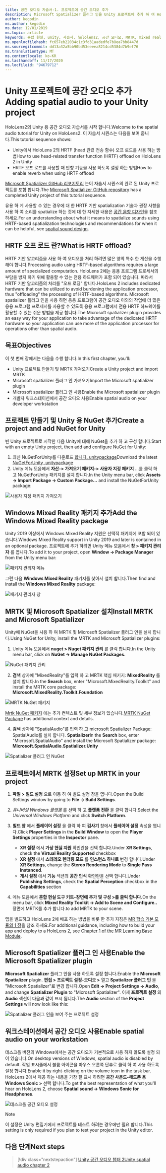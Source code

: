 ```yaml
---
title: 공간 오디오 자습서-1. 프로젝트에 공간 오디오 추가
description: Microsoft Spatializer 플러그 인을 Unity 프로젝트에 추가 하 여 HoloLens 2 HRTF 하드웨어 오프 로드에 액세스 합니다.
author: kegodin
ms.author: kegodin
ms.date: 12/01/2019
ms.topic: article
keywords: 혼합 현실, unity, 자습서, hololens2, 공간 오디오, MRTK, mixed reality toolkit, UWP, Windows 10, HRTF, head 관련 전송 함수, 반향, Microsoft Spatializer
ms.openlocfilehash: fc657eb22034c1c3fd31aadedfe7b8ea7bb8447d
ms.sourcegitcommit: dd13a32a5bb90bd53eeeea8214cd5384d7b9ef76
ms.translationtype: MT
ms.contentlocale: ko-KR
ms.lasthandoff: 11/17/2020
ms.locfileid: "94679712"
---
```

# <a name="adding-spatial-audio-to-your-unity-project"></a><span data-ttu-id="32cc4-105">Unity 프로젝트에 공간 오디오 추가</span><span class="sxs-lookup"><span data-stu-id="32cc4-105">Adding spatial audio to your Unity project</span></span>

<span data-ttu-id="32cc4-106">HoloLens2의 Unity 용 공간 오디오 자습서를 시작 합니다.</span><span class="sxs-lookup"><span data-stu-id="32cc4-106">Welcome to the spatial audio tutorial for Unity on HoloLens2.</span></span> <span data-ttu-id="32cc4-107">이 자습서 시퀀스는 다음을 보여 줍니다.</span><span class="sxs-lookup"><span data-stu-id="32cc4-107">This tutorial sequence shows:</span></span>
* <span data-ttu-id="32cc4-108">Unity에서 HoloLens 2의 HRTF (head 관련 전송 함수) 오프 로드를 사용 하는 방법</span><span class="sxs-lookup"><span data-stu-id="32cc4-108">How to use head-related transfer function (HRTF) offload on HoloLens 2 in Unity</span></span>
* <span data-ttu-id="32cc4-109">HRTF 오프 로드를 사용할 때 반향 기능을 사용 하도록 설정 하는 방법</span><span class="sxs-lookup"><span data-stu-id="32cc4-109">How to enable reverb when using HRTF offload</span></span>

<span data-ttu-id="32cc4-110">[Microsoft Spatializer GitHub 리포지토리](https://github.com/microsoft/spatialaudio-unity) 는이 자습서 시퀀스의 완료 된 Unity 프로젝트를 포함 합니다.</span><span class="sxs-lookup"><span data-stu-id="32cc4-110">The [Microsoft Spatializer GitHub repository](https://github.com/microsoft/spatialaudio-unity) has a completed Unity project of this tutorial sequence.</span></span> 

<span data-ttu-id="32cc4-111">유용 하 게 사용할 수 있는 경우에 대 한 HRTF 기반 spatialization 기술과 권장 사항을 사용 하 여 소리를 spatialize 하는 것에 대 한 자세한 내용은 [공간 음향 디자인](https://docs.microsoft.com/windows/mixed-reality/spatial-sound-design)을 참조 하세요.</span><span class="sxs-lookup"><span data-stu-id="32cc4-111">For an understanding about what it means to spatialize sounds using HRTF-based spatialization technologies and recommendations for when it can be helpful, see [spatial sound design](https://docs.microsoft.com/windows/mixed-reality/spatial-sound-design).</span></span>

## <a name="what-is-hrtf-offload"></a><span data-ttu-id="32cc4-112">HRTF 오프 로드 란?</span><span class="sxs-lookup"><span data-stu-id="32cc4-112">What is HRTF offload?</span></span>
<span data-ttu-id="32cc4-113">HRTF 기반 알고리즘을 사용 하 여 오디오를 처리 하려면 많은 양의 특수 한 계산을 수행 해야 합니다.</span><span class="sxs-lookup"><span data-stu-id="32cc4-113">Processing audio using HRTF-based algorithms requires a large amount of specialized computation.</span></span> <span data-ttu-id="32cc4-114">HoloLens 2에는 응용 프로그램 프로세서의 부담을 방지 하기 위해 활용할 수 있는 전용 하드웨어가 포함 되어 있습니다. 따라서 HRTF 기반 알고리즘의 처리를 "오프 로딩" 합니다.</span><span class="sxs-lookup"><span data-stu-id="32cc4-114">HoloLens 2 includes dedicated hardware that can be utilized to avoid burdening the application processor, thus "offloading" the processing of HRTF-based algorithms.</span></span>  <span data-ttu-id="32cc4-115">Microsoft spatializer 플러그 인을 사용 하면 응용 프로그램이 공간 오디오 이외의 작업에 더 많은 응용 프로그램 프로세서를 사용할 수 있도록 응용 프로그램에서 전용 HRTF 하드웨어를 활용할 수 있는 쉬운 방법을 제공 합니다.</span><span class="sxs-lookup"><span data-stu-id="32cc4-115">The Microsoft spatializer plugin provides an easy way for your application to take advantage of the dedicated HRTF hardware so your application can use more of the application processor for operations other than spatial audio.</span></span>

## <a name="objectives"></a><span data-ttu-id="32cc4-116">목표</span><span class="sxs-lookup"><span data-stu-id="32cc4-116">Objectives</span></span>
<span data-ttu-id="32cc4-117">이 첫 번째 장에서는 다음을 수행 합니다.</span><span class="sxs-lookup"><span data-stu-id="32cc4-117">In this first chapter, you'll:</span></span>
* <span data-ttu-id="32cc4-118">Unity 프로젝트 만들기 및 MRTK 가져오기</span><span class="sxs-lookup"><span data-stu-id="32cc4-118">Create a Unity project and import MRTK</span></span>
* <span data-ttu-id="32cc4-119">Microsoft spatializer 플러그 인 가져오기</span><span class="sxs-lookup"><span data-stu-id="32cc4-119">Import the Microsoft spatializer plugin</span></span>
* <span data-ttu-id="32cc4-120">Microsoft spatializer 플러그 인 사용</span><span class="sxs-lookup"><span data-stu-id="32cc4-120">Enable the Microsoft spatializer plugin</span></span>
* <span data-ttu-id="32cc4-121">개발자 워크스테이션에서 공간 오디오 사용</span><span class="sxs-lookup"><span data-stu-id="32cc4-121">Enable spatial audio on your developer workstation</span></span>

## <a name="create-a-project-and-add-nuget-for-unity"></a><span data-ttu-id="32cc4-122">프로젝트 만들기 및 Unity 용 NuGet 추가</span><span class="sxs-lookup"><span data-stu-id="32cc4-122">Create a project and add NuGet for Unity</span></span>
<span data-ttu-id="32cc4-123">빈 Unity 프로젝트로 시작한 다음 Unity에 대해 NuGet을 추가 하 고 구성 합니다.</span><span class="sxs-lookup"><span data-stu-id="32cc4-123">Start with an empty Unity project, then add and configure NuGet for Unity:</span></span>
1. <span data-ttu-id="32cc4-124">최신 NuGetForUnity를 다운로드 [합니다. unitypackage](https://github.com/GlitchEnzo/NuGetForUnity/releases/latest)</span><span class="sxs-lookup"><span data-stu-id="32cc4-124">Download the latest [NuGetForUnity .unitypackage](https://github.com/GlitchEnzo/NuGetForUnity/releases/latest)</span></span>
2. <span data-ttu-id="32cc4-125">Unity 메뉴 모음에서 **자산-> 가져오기 패키지-> 사용자 지정 패키지** ...를 클릭 하 고 NuGetForUnity 패키지를 설치 합니다.</span><span class="sxs-lookup"><span data-stu-id="32cc4-125">In the Unity menu bar, click **Assets -> Import Package -> Custom Package...** and install the NuGetForUnity package:</span></span>

![사용자 지정 패키지 가져오기](images/spatial-audio/import-custom-package.png)

## <a name="add-the-windows-mixed-reality-package"></a><span data-ttu-id="32cc4-127">Windows Mixed Reality 패키지 추가</span><span class="sxs-lookup"><span data-stu-id="32cc4-127">Add the Windows Mixed Reality package</span></span>
<span data-ttu-id="32cc4-128">Unity 2019 이상에서 Windows Mixed Reality 지원은 선택적 패키지에 포함 되어 있습니다.</span><span class="sxs-lookup"><span data-stu-id="32cc4-128">Windows Mixed Reality support in Unity 2019 and later is contained in an optional package.</span></span> <span data-ttu-id="32cc4-129">프로젝트에 추가 하려면 Unity 메뉴 모음에서 **창 > 패키지 관리자** 를 엽니다.</span><span class="sxs-lookup"><span data-stu-id="32cc4-129">To add it to your project, open **Window -> Package Manager** from the Unity menu bar:</span></span>

![패키지 관리자 메뉴](images/spatial-audio/package-manager-menu.png)

<span data-ttu-id="32cc4-131">그런 다음 **Windows Mixed Reality** 패키지를 찾아서 설치 합니다.</span><span class="sxs-lookup"><span data-stu-id="32cc4-131">Then find and install the **Windows Mixed Reality** package:</span></span>

![패키지 관리자 창](images/spatial-audio/package-manager-window.png)

## <a name="install-mrtk-and-microsoft-spatializer"></a><span data-ttu-id="32cc4-133">MRTK 및 Microsoft Spatializer 설치</span><span class="sxs-lookup"><span data-stu-id="32cc4-133">Install MRTK and Microsoft Spatializer</span></span>
<span data-ttu-id="32cc4-134">Unity에 NuGet을 사용 하 여 MRTK 및 Microsoft Spatializer 플러그 인을 설치 합니다.</span><span class="sxs-lookup"><span data-stu-id="32cc4-134">Using NuGet for Unity, install the MRTK and Microsoft Spatializer plugins:</span></span>
1. <span data-ttu-id="32cc4-135">Unity 메뉴 모음에서 **nuget > Nuget 패키지 관리** 를 클릭 합니다.</span><span class="sxs-lookup"><span data-stu-id="32cc4-135">In the Unity menu bar, click on **NuGet -> Manage NuGet Packages**.</span></span>

![NuGet 패키지 관리](images/spatial-audio/manage-nuget-packages.png)

2. <span data-ttu-id="32cc4-137">**검색** 상자에 "MixedReality"를 입력 하 고 MRTK 핵심 패키지: **MixedReality** 를 설치 합니다.</span><span class="sxs-lookup"><span data-stu-id="32cc4-137">In the **Search** box, enter "Microsoft.MixedReality.Toolkit" and install the MRTK core package: **Microsoft.MixedReality.Toolkit.Foundation**</span></span>

![MRTK NuGet 패키지](images/spatial-audio/mrtk-nuget-package.png)

<span data-ttu-id="32cc4-139">[Mrtk NuGet 패키지](https://microsoft.github.io/MixedRealityToolkit-Unity/Documentation/MRTKNuGetPackage.html) 에는 추가 컨텍스트 및 세부 정보가 있습니다.</span><span class="sxs-lookup"><span data-stu-id="32cc4-139">[MRTK NuGet Package](https://microsoft.github.io/MixedRealityToolkit-Unity/Documentation/MRTKNuGetPackage.html) has additional context and details.</span></span>

4. <span data-ttu-id="32cc4-140">**검색** 상자에 "SpatialAudio"를 입력 하 고 microsoft Spatializer Package: SpatialAudio를 설치 합니다. **Spatializer**</span><span class="sxs-lookup"><span data-stu-id="32cc4-140">In the **Search** box, enter "Microsoft.SpatialAudio" and install the Microsoft Spatializer package: **Microsoft.SpatialAudio.Spatializer.Unity**</span></span>

![Spatializer 플러그 인 NuGet](images/spatial-audio/spatializer-plugin-nuget.png)

## <a name="set-up-mrtk-in-your-project"></a><span data-ttu-id="32cc4-142">프로젝트에서 MRTK 설정</span><span class="sxs-lookup"><span data-stu-id="32cc4-142">Set up MRTK in your project</span></span>

1. <span data-ttu-id="32cc4-143">**파일 > 빌드 설정** 으로 이동 하 여 빌드 설정 창을 엽니다.</span><span class="sxs-lookup"><span data-stu-id="32cc4-143">Open the Build Settings window by going to **File -> Build Settings**.</span></span>

2. <span data-ttu-id="32cc4-144">_유니버설 Windows 플랫폼_ 를 선택 하 고 **플랫폼 전환** 을 클릭 합니다.</span><span class="sxs-lookup"><span data-stu-id="32cc4-144">Select the _Universal Windows Platform_ and click **Switch Platform**.</span></span>

3. <span data-ttu-id="32cc4-145">**빌드 창** 에서 **플레이어 설정** 을 클릭 하 여 **검사기** 창에서 **플레이어 설정** 속성을 엽니다.</span><span class="sxs-lookup"><span data-stu-id="32cc4-145">Click **Player Settings** in the **Build Window** to open the **Player Settings** properties in the **Inspector** pane.</span></span>
    * <span data-ttu-id="32cc4-146">**XR 설정** 에서 **가상 현실 지원** 확인란을 선택 합니다.</span><span class="sxs-lookup"><span data-stu-id="32cc4-146">Under **XR Settings**, check the **Virtual Reality Supported** checkbox</span></span>
    * <span data-ttu-id="32cc4-147">**XR 설정** 에서 **스테레오 렌더링 모드** 를 **인스턴스 하나로** 변경 합니다.</span><span class="sxs-lookup"><span data-stu-id="32cc4-147">Under **XR Settings**, change the **Stereo Rendering Mode** to **Single Pass Instanced**.</span></span>
    * <span data-ttu-id="32cc4-148">**게시 설정** 에서 **기능** 섹션의 **공간 인식** 확인란을 선택 합니다.</span><span class="sxs-lookup"><span data-stu-id="32cc4-148">Under **Publishing Settings**, check the **Spatial Perception** checkbox in the **Capabilities** section</span></span>

4. <span data-ttu-id="32cc4-149">메뉴 모음에서 **혼합 현실 도구 키트-장면에 추가 및 구성 >를 클릭 합니다.**</span><span class="sxs-lookup"><span data-stu-id="32cc4-149">On the menu bar, click **Mixed Reality Toolkit -> Add to Scene and Configure..**</span></span> <span data-ttu-id="32cc4-150">장면에 MRTK를 추가 합니다.</span><span class="sxs-lookup"><span data-stu-id="32cc4-150">to add MRTK to your scene.</span></span>

<span data-ttu-id="32cc4-151">앱을 빌드하고 HoloLens 2에 배포 하는 방법을 비롯 한 추가 지침은 [MR 학습 기본 모듈의 1 장](../../../mrlearning-base-ch1.md)을 참조 하세요.</span><span class="sxs-lookup"><span data-stu-id="32cc4-151">For additional guidance, including how to build your app and deploy to a HoloLens 2, see [Chapter 1 of the MR Learning Base Module](../../../mrlearning-base-ch1.md).</span></span>

## <a name="enable-the-microsoft-spatializer-plugin"></a><span data-ttu-id="32cc4-152">Microsoft Spatializer 플러그 인 사용</span><span class="sxs-lookup"><span data-stu-id="32cc4-152">Enable the Microsoft Spatializer plugin</span></span>
<span data-ttu-id="32cc4-153">**Microsoft Spatializer** 플러그 인을 사용 하도록 설정 합니다.</span><span class="sxs-lookup"><span data-stu-id="32cc4-153">Enable the **Microsoft Spatializer** plugin.</span></span> <span data-ttu-id="32cc4-154">**편집 > 프로젝트 설정-오디오 >** 열고 **Spatializer 플러그 인** 을 "Microsoft Spatializer"로 변경 합니다.</span><span class="sxs-lookup"><span data-stu-id="32cc4-154">Open **Edit -> Project Settings -> Audio**, and change **Spatializer Plugin** to "Microsoft Spatializer".</span></span> <span data-ttu-id="32cc4-155">이제 **프로젝트 설정** 의 **Audio** 섹션이 다음과 같이 표시 됩니다.</span><span class="sxs-lookup"><span data-stu-id="32cc4-155">The **Audio** section of the **Project Settings** will now look like this:</span></span>

![Spatializer 플러그 인을 보여 주는 프로젝트 설정](images/spatial-audio/project-settings.png)

## <a name="enable-spatial-audio-on-your-workstation"></a><span data-ttu-id="32cc4-157">워크스테이션에서 공간 오디오 사용</span><span class="sxs-lookup"><span data-stu-id="32cc4-157">Enable spatial audio on your workstation</span></span>
<span data-ttu-id="32cc4-158">데스크톱 버전의 Windows에서는 공간 오디오가 기본적으로 사용 하지 않도록 설정 되어 있습니다.</span><span class="sxs-lookup"><span data-stu-id="32cc4-158">On desktop versions of Windows, spatial audio is disabled by default.</span></span> <span data-ttu-id="32cc4-159">작업 표시줄에서 볼륨 아이콘을 마우스 오른쪽 단추로 클릭 하 여 사용 하도록 설정 합니다.</span><span class="sxs-lookup"><span data-stu-id="32cc4-159">Enable it by right-clicking on the volume icon in the task bar.</span></span> <span data-ttu-id="32cc4-160">HoloLens 2에서 제공 하는 내용을 가장 잘 표시 하려면 **공간 사운드-헤드폰 용 Windows Sonic >** 선택 합니다.</span><span class="sxs-lookup"><span data-stu-id="32cc4-160">To get the best representation of what you'll hear on HoloLens 2, choose **Spatial sound -> Windows Sonic for Headphones**.</span></span>

![데스크톱 공간 오디오 설정](images/spatial-audio/desktop-audio-settings.png)

> [!NOTE]
> <span data-ttu-id="32cc4-162">이 설정은 Unity 편집기에서 프로젝트를 테스트 하려는 경우에만 필요 합니다.</span><span class="sxs-lookup"><span data-stu-id="32cc4-162">This setting is only required if you plan to test your project in the Unity editor.</span></span>

## <a name="next-steps"></a><span data-ttu-id="32cc4-163">다음 단계</span><span class="sxs-lookup"><span data-stu-id="32cc4-163">Next steps</span></span>

> [!div class="nextstepaction"]
> [<span data-ttu-id="32cc4-164">Unity 공간 오디오 챕터 2</span><span class="sxs-lookup"><span data-stu-id="32cc4-164">Unity spatial audio chapter 2</span></span>](unity-spatial-audio-ch2.md)

